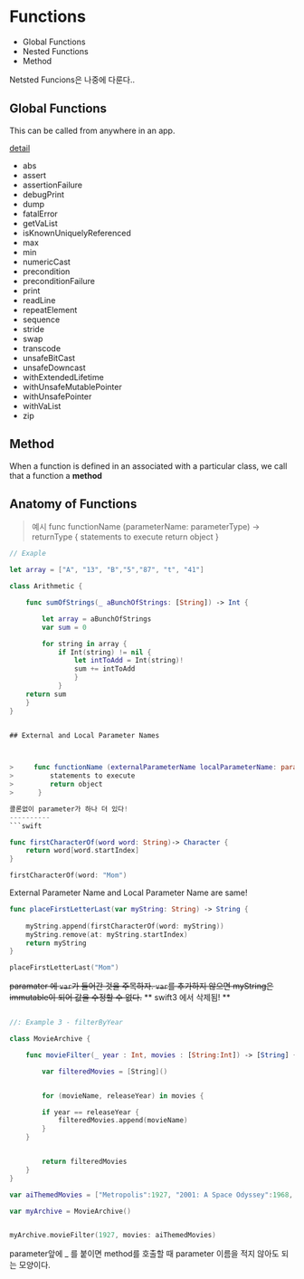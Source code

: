# Functions

- Global Functions
- Nested Functions
- Method

Netsted Funcions은 나중에 다룬다..

## Global Functions
 This can be called from anywhere in an app.

[detail](http://swiftdoc.org/v3.0/func/)
- abs
- assert
- assertionFailure
- debugPrint
- dump
- fatalError
- getVaList
- isKnownUniquelyReferenced
- max
- min
- numericCast
- precondition
- preconditionFailure
- print
- readLine
- repeatElement
- sequence
- stride
- swap
- transcode
- unsafeBitCast
- unsafeDowncast
- withExtendedLifetime
- withUnsafeMutablePointer
- withUnsafePointer
- withVaList
- zip

## Method
 When a function is defined in an associated with a particular class, we call that a function a **method**


## Anatomy of Functions

> 예시
> func functionName (parameterName: parameterType) -> returnType {
>         statements to execute
>         return object
>      }

```swift
// Exaple

let array = ["A", "13", "B","5","87", "t", "41"]

class Arithmetic {

    func sumOfStrings(_ aBunchOfStrings: [String]) -> Int {

        let array = aBunchOfStrings
        var sum = 0

        for string in array {
            if Int(string) != nil {
                let intToAdd = Int(string)!
                sum += intToAdd
                }
            }
    return sum
    }
}


## External and Local Parameter Names



>     func functionName (externalParameterName localParameterName: parameterType) -> returnType {
>         statements to execute
>         return object
>      }

콜론없이 parameter가 하나 더 있다!
----------
```swift

func firstCharacterOf(word word: String)-> Character {
    return word[word.startIndex]
}

firstCharacterOf(word: "Mom")
```
External Parameter Name and Local Parameter Name are same!




```swift
func placeFirstLetterLast(var myString: String) -> String {
    
    myString.append(firstCharacterOf(word: myString))
    myString.remove(at: myString.startIndex)
    return myString
}

placeFirstLetterLast("Mom")
```
~~paramater 에 `var`가 들어간 것을 주목하자. `var`를 추가하지 않으면 myString은 immutable이 되어 값을 수정할 수 없다.~~
** swift3 에서 삭제됨! **





```swift

//: Example 3 - filterByYear

class MovieArchive {

    func movieFilter(_ year : Int, movies : [String:Int]) -> [String] {

        var filteredMovies = [String]()


        for (movieName, releaseYear) in movies {

        if year == releaseYear {
            filteredMovies.append(movieName)
        }
    }


        return filteredMovies
    }
}

var aiThemedMovies = ["Metropolis":1927, "2001: A Space Odyssey":1968, "Blade Runner":1982, "War Games" : 1983, "Terminator": 1984, "The Matrix":1999, "A.I.":2001, "Her": 2013, "Ex Machina":2015]

var myArchive = MovieArchive()


myArchive.movieFilter(1927, movies: aiThemedMovies)

```


parameter앞에 _ 를 붙이면 method를 호출할 때 parameter 이름을 적지 않아도 되는 모양이다.



















